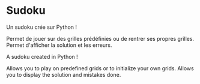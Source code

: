 # Sudoku

 Un sudoku crée sur Python ! 

Permet de jouer sur des grilles prédéfinies ou de rentrer ses propres grilles.
Permet d'afficher la solution et les erreurs.

A sudoku created in Python !

Allows you to play on predefined grids or to initialize your own grids.
Allows you to display the solution and mistakes done.
